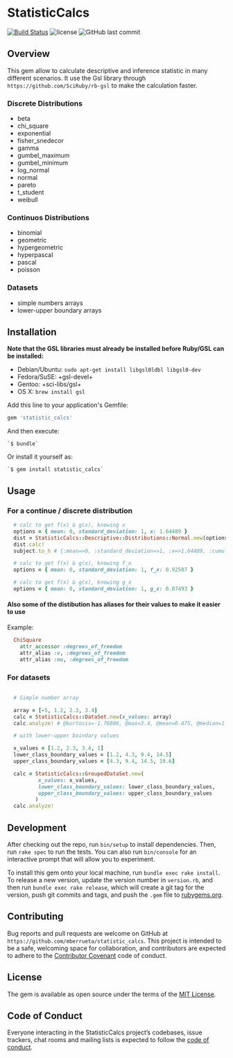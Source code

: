 # StatisticCalcs

[![Build Status](https://travis-ci.org/mberrueta/statistic_calcs.svg?branch=master)](https://travis-ci.org/mberrueta/statistic_calcs)
![license](https://img.shields.io/github/license/mashape/apistatus.svg)
![GitHub last commit](https://img.shields.io/github/last-commit/google/skia.svg)

## Overview

This gem allow to calculate descriptive and inference statistic in many different scenarios.
It use the Gsl library through `https://github.com/SciRuby/rb-gsl` to make the calculation faster.

### Discrete Distributions

- beta
- chi_square
- exponential
- fisher_snedecor
- gamma
- gumbel_maximum
- gumbel_minimum
- log_normal
- normal
- pareto
- t_student
- weibull

### Continuos Distributions

- binomial
- geometric
- hypergeometric
- hyperpascal
- pascal
- poisson

### Datasets

- simple numbers arrays
- lower-upper boundary arrays

## Installation

**Note that the GSL libraries must already be installed before Ruby/GSL can be installed:**

- Debian/Ubuntu: `sudo apt-get install libgsl0ldbl libgsl0-dev`
- Fedora/SuSE: +gsl-devel+
- Gentoo: +sci-libs/gsl+
- OS X: `brew install gsl`

Add this line to your application's Gemfile:

```ruby
gem 'statistic_calcs'
```

And then execute:

    `$ bundle`

Or install it yourself as:

    `$ gem install statistic_calcs`

## Usage

### For a continue / discrete distribution

```ruby
  # calc to get f(x) & g(x), knowing x
  options = { mean: 0, standard_deviation: 1, x: 1.64489 }
  dist = StatisticCalcs::Descriptive::Distributions::Normal.new(options)
  dist.calc!
  subject.to_h # {:mean=>0, :standard_deviation=>1, :x=>1.64489, :cumulative_less_than_x_probability=>0.95, :cumulative_greater_than_x_probability=>0.05, :variance=>1}

  # calc to get f(x) & g(x), knowing f_x
  options = { mean: 0, standard_deviation: 1, f_x: 0.92507 }

  # calc to get f(x) & g(x), knowing g_x
  options = { mean: 0, standard_deviation: 1, g_x: 0.07493 }
```

#### Also some of the distibution has aliases for their values to make it easier to use

Example:

``` ruby
  ChiSquare
    attr_accessor :degrees_of_freedom
    attr_alias :v, :degrees_of_freedom
    attr_alias :nu, :degrees_of_freedom
```

### For datasets

```ruby

  # Simple number array

  array = [-5, 1.2, 2.3, 3.4]
  calc = StatisticCalcs::DataSet.new(x_values: array)
  calc.analyze! # @kurtosis=-1.76886, @max=3.4, @mean=0.475, @median=1.75, @min=-5.0, @skew=-0.62433, @standard_deviation=3.758878378807522, @variance=14.12917

  # with lower-upper boindary values

  x_values = [1.2, 2.3, 3.4, 1]
  lower_class_boundary_values = [1.2, 4.3, 9.4, 14.5]
  upper_class_boundary_values = [4.3, 9.4, 14.5, 19.6]

  calc = StatisticCalcs::GroupedDataSet.new(
          x_values: x_values,
          lower_class_boundary_values: lower_class_boundary_values,
          upper_class_boundary_values: upper_class_boundary_values
         )
  calc.analyze!
```

## Development

After checking out the repo, run `bin/setup` to install dependencies. Then, run `rake spec` to run the tests. You can also run `bin/console` for an interactive prompt that will allow you to experiment.

To install this gem onto your local machine, run `bundle exec rake install`. To release a new version, update the version number in `version.rb`, and then run `bundle exec rake release`, which will create a git tag for the version, push git commits and tags, and push the `.gem` file to [rubygems.org](https://rubygems.org).

## Contributing

Bug reports and pull requests are welcome on GitHub at `https://github.com/mberrueta/statistic_calcs`. This project is intended to be a safe, welcoming space for collaboration, and contributors are expected to adhere to the [Contributor Covenant](http://contributor-covenant.org) code of conduct.

## License

The gem is available as open source under the terms of the [MIT License](https://opensource.org/licenses/MIT).

## Code of Conduct

Everyone interacting in the StatisticCalcs project’s codebases, issue trackers, chat rooms and mailing lists is expected to follow the [code of conduct](https://github.com/mberrueta/statistic_calcs/blob/master/CODE_OF_CONDUCT.md).
